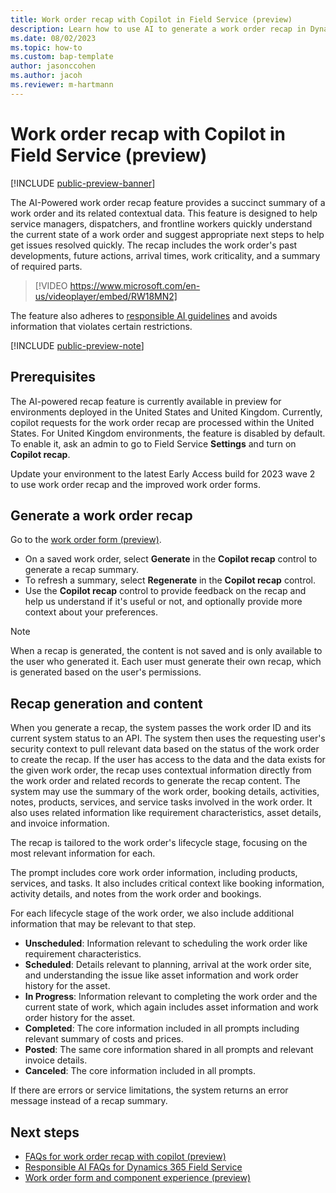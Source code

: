 ```yaml
---
title: Work order recap with Copilot in Field Service (preview)
description: Learn how to use AI to generate a work order recap in Dynamics 365 Field Service.
ms.date: 08/02/2023
ms.topic: how-to
ms.custom: bap-template
author: jasonccohen
ms.author: jacoh
ms.reviewer: m-hartmann
---
```


# Work order recap with Copilot in Field Service (preview)

[!INCLUDE [public-preview-banner](../includes/public-preview-banner.md)]

The AI-Powered work order recap feature provides a succinct summary of a work order and its related contextual data. This feature is designed to help service managers, dispatchers, and frontline workers quickly understand the current state of a work order and suggest appropriate next steps to help get issues resolved quickly. The recap includes the work order's past developments, future actions, arrival times, work criticality, and a summary of required parts.

> [!VIDEO https://www.microsoft.com/en-us/videoplayer/embed/RW18MN2]

The feature also adheres to [responsible AI guidelines](faqs-work-order-recap.md) and avoids information that violates certain restrictions.

[!INCLUDE [public-preview-note](../includes/public-preview-note.md)]

## Prerequisites

The AI-powered recap feature is currently available in preview for environments deployed in the United States and United Kingdom. Currently, copilot requests for the work order recap are processed within the United States. For United Kingdom environments, the feature is disabled by default. To enable it, ask an admin to go to Field Service **Settings** and turn on **Copilot recap**.

Update your environment to the latest Early Access build for 2023 wave 2 to use work order recap and the improved work order forms.

## Generate a work order recap

Go to the [work order form (preview)](work-order-experience.md).

- On a saved work order, select **Generate** in the **Copilot recap** control to generate a recap summary.
- To refresh a summary, select **Regenerate** in the **Copilot recap** control.
- Use the **Copilot recap** control to provide feedback on the recap and help us understand if it's useful or not, and optionally provide more context about your preferences.

> [!NOTE]
> When a recap is generated, the content is not saved and is only available to the user who generated it. Each user must generate their own recap, which is generated based on the user's permissions.

## Recap generation and content

When you generate a recap, the system passes the work order ID and its current system status to an API. The system then uses the requesting user's security context to pull relevant data based on the status of the work order to create the recap. If the user has access to the data and the data exists for the given work order, the recap uses contextual information directly from the work order and related records to generate the recap content. The system may use the summary of the work order, booking details, activities, notes, products, services, and service tasks involved in the work order. It also uses related information like requirement characteristics, asset details, and invoice information.

The recap is tailored to the work order's lifecycle stage, focusing on the most relevant information for each.

The prompt includes core work order information, including products, services, and tasks. It also includes critical context like booking information, activity details, and notes from the work order and bookings.

For each lifecycle stage of the work order, we also include additional information that may be relevant to that step.

- **Unscheduled**: Information relevant to scheduling the work order like requirement characteristics.
- **Scheduled**: Details relevant to planning, arrival at the work order site, and understanding the issue like asset information and work order history for the asset.
- **In Progress**: Information relevant to completing the work order and the current state of work, which again includes asset information and work order history for the asset.
- **Completed**: The core information included in all prompts including relevant summary of costs and prices.
- **Posted**: The same core information shared in all prompts and relevant invoice details.
- **Canceled**: The core information included in all prompts.

If there are errors or service limitations, the system returns an error message instead of a recap summary.

## Next steps

- [FAQs for work order recap with copilot (preview)](faqs-work-order-recap.md)
- [Responsible AI FAQs for Dynamics 365 Field Service](responsible-ai-overview.md)
- [Work order form and component experience (preview)](work-order-experience.md)
